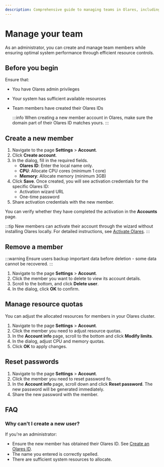 ```yaml
---
description: Comprehensive guide to managing teams in Olares, including creating accounts, assigning roles, setting permissions, and maintaining efficient team collaboration within your Olares cluster.
---
```

# Manage your team
As an administrator, you can create and manage team members while ensuring optimal system performance through efficient resource controls.
## Before you begin
Ensure that:

* You have Olares admin privileges
* Your system has sufficient available resources
* Team members have created their Olares IDs

    :::info
    When creating a new member account in Olares, make sure the domain part of their Olares ID matches yours.
    :::
## Create a new member

1. Navigate to the page **Settings** > **Account**.
2. Click **Create account**.
3. In the dialog, fill in the required fields.
   - **Olares ID**: Enter the local name only.
   - **CPU**: Allocate CPU cores (minimum 1 core)
   - **Memory**: Allocate memory (minimum 3GB)
4. Click **Save**.
   Once created, you will see activation credentials for the specific Olares ID:
   - Activation wizard URL
   - One-time password
5. Share activation credentials with the new member.

You can verify whether they have completed the activation in the **Accounts** page.

:::tip
New members can activate their account through the wizard without installing Olares locally.
For detailed instructions, see [Activate Olares](../../get-started/activate-olares).
:::

## Remove a member
:::warning
Ensure users backup important data before deletion - some data cannot be recovered.
:::

1. Navigate to the page **Settings** > **Account**.
2. Click the member you want to delete to view its account details.
3. Scroll to the bottom, and click **Delete user**.
4. In the dialog, click **OK** to confirm.

## Manage resource quotas
You can adjust the allocated resources for members in your Olares cluster.

1. Navigate to the page **Settings** > **Account**.
2. Click the member you need to adjust resource quotas.
3. In the **Account info** page, scroll to the bottom and click **Modify limits**.
4. In the dialog, adjust CPU and memory quotas.
5. Click **OK** to apply changes.

## Reset passwords
1. Navigate to the page **Settings** > **Account**.
2. Click the member you need to reset password fo.
3. In the **Account info** page, scroll down and click **Reset password**. The new password will be generated immediately.
4. Share the new password with the member.

## FAQ
### Why can't I create a new user?
If you're an administrator:

* Ensure the new member has obtained their Olares ID. See [Create an Olares ID](../../get-started/create-olares-id).
* The name you entered is correctly spelled.
* There are sufficient system resources to allocate.

